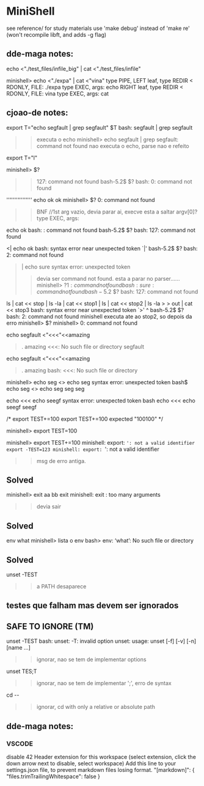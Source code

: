 # MiniShell

see reference/ for study materials
use 'make debug' instead of 'make re' (won't recompile libft, and adds -g flag)

## dde-maga notes:
echo <"./test_files/infile_big" | cat <"./test_files/infile"

minishell> echo <"./expa" | cat <"vina"
type PIPE,
LEFT leaf,
        type REDIR < RDONLY,
        FILE: ./expa
                type EXEC, args:
                echo
RIGHT leaf,
        type REDIR < RDONLY,
        FILE: vina
                type EXEC, args:
                cat


## cjoao-de notes:

export T="echo segfault | grep segfault"
 $T
bash:
segfault | grep segfault
>> executa o echo
minishell>
    echo segfault | grep segfault: command not found
>> nao executa o echo, parse nao e refeito

export T="l"

minishell> $?
>> 127: command not found
bash-5.2$ $?
>> bash: 0: command not found

'''''''''''''''' echo ok
ok
minishell> $?
0: command not found
>> BNF //1st arg vazio, devia parar ai, execve esta a saltar argv[0]?
type EXEC, args:

echo
ok
bash: : command not found
bash-5.2$ $?
bash: 127: command not found


<| echo ok
bash: syntax error near unexpected token `|'
bash-5.2$ $?
bash: 2: command not found

>| echo sure
syntax error: unexpected token
>> devia ser command not found. esta a parar no parser......
minishell> $?
1: command not found
bash: sure: command not found
bash-5.2$ $?
bash: 127: command not found


ls | cat << stop | ls -la | cat << stop1 | ls | cat << stop2 | ls -la > > out | cat << stop3
bash: syntax error near unexpected token `>'                            ^
bash-5.2$ $?
bash: 2: command not found
minishell executa ate ao stop2, so depois da erro
minishell> $?
minishell> 0: command not found


echo segfault <"<<<"<<amazing
> .
> amazing
<<<: No such file or directory
segfault

echo segfault <"<<<"<<amazing
> .
> amazing
bash: <<<: No such file or directory

minishell> echo seg <> echo seg
syntax error: unexpected token
bash$ echo seg <> echo seg
seg seg

echo <<< echo seegf
syntax error: unexpected token
bash
echo <<< echo seegf
seegf



/*
export TEST+=100
export TEST+=100
    expected "100100"
*/

minishell> export TEST=100

minishell> export TEST+=100
minishell: export: `': not a valid identifier
export -TEST=123
minishell: export: `': not a valid identifier
>> msg de erro antiga.

## Solved
minishell> exit aa bb
exit
minishell: exit : too many arguments
>> devia sair

## Solved
env what
minishell> lista o env
bash>   env: ‘what’: No such file or directory

## Solved
unset -TEST
>> a PATH desaparece


## testes que falham mas devem ser ignorados
## SAFE TO IGNORE (TM)
unset -TEST
bash: unset: -T: invalid option
unset: usage: unset [-f] [-v] [-n] [name ...]
>> ignorar, nao se tem de implementar options

unset TES;T
>> ignorar, nao se tem de implementar ';', erro de syntax

cd --
>> ignorar, cd with only a relative or absolute path


## dde-maga notes:

### VSCODE
disable 42 Header extension for this workspace
    (select extension, click the down arrow next to disable, select workspace)
Add this line to your settings.json file, to prevent markdown files losing format.
"[markdown]": {
    "files.trimTrailingWhitespace": false
}
